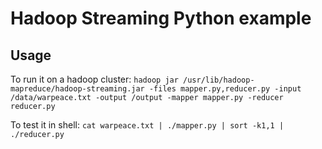 # Hadoop Streaming Python example

## Usage
To run it on a hadoop cluster:
`hadoop jar /usr/lib/hadoop-mapreduce/hadoop-streaming.jar -files mapper.py,reducer.py -input /data/warpeace.txt -output /output -mapper mapper.py -reducer reducer.py`

To test it in shell:
`cat warpeace.txt | ./mapper.py | sort -k1,1 | ./reducer.py`
